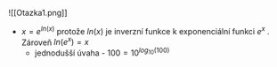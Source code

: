 ![[Otazka1.png]]
- $x = e^{ln(x)}$ protože $ln(x)$ je inverzní funkce k exponenciální funkci $e^x$ . Zároveň $ln(e^x) = x$
	- jednodušší úvaha - $100 = 10^{log_{10}(100)}$ 